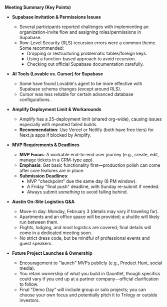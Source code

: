 **Meeting Summary (Key Points)**

- **Supabase Invitation & Permissions Issues**  
  - Several participants reported challenges with implementing an organization-invite flow and assigning roles/permissions in Supabase.  
  - Row-Level Security (RLS) recursion errors were a common theme. Some recommended:  
    - Dropping or restructuring problematic tables/foreign keys.  
    - Using a function-based approach to avoid recursion.  
    - Checking out official Supabase documentation carefully.

- **AI Tools (Lovable vs. Cursor) for Supabase**  
  - Some have found Lovable's agent to be more effective with Supabase schema changes (except around RLS).  
  - Cursor was less reliable for certain advanced database configurations.

- **Amplify Deployment Limit & Workarounds**  
  - Amplify has a 25-deployment limit (shared org-wide), causing issues especially with repeated failed builds.  
  - **Recommendation**: Use Vercel or Netlify (both have free tiers) for Next.js apps if blocked by Amplify.

- **MVP Requirements & Deadlines**  
  - **MVP Focus**: A workable end-to-end user journey (e.g., create, edit, manage tickets in a CRM-type app).  
  - **Emphasis**: Get basic functionality first—production polish can come after core features are in place.  
  - **Submission Deadlines**:  
    - MVP "checkpoint" due the same day (6 PM window).  
    - A Friday "final push" deadline, with Sunday re-submit if needed.  
    - Always submit _something_ to avoid falling behind.

- **Austin On-Site Logistics Q&A**  
  - Move-in day: Monday, February 3 (details may vary if traveling far).  
  - Apartments and an office space will be provided; a shuttle will likely run between them.  
  - Flights, lodging, and most logistics are covered; final details will come in a dedicated meeting soon.  
  - No strict dress code, but be mindful of professional events and guest speakers.

- **Future Project Launches & Ownership**  
  - Encouragement to "launch" MVPs publicly (e.g., Product Hunt, social media).  
  - You retain ownership of what you build in Gauntlet, though specifics could vary if you end up at a partner company—official clarification to follow.  
  - Final "Demo Day" will include group or solo projects; you can choose your own focus and potentially pitch it to Trilogy or outside investors.